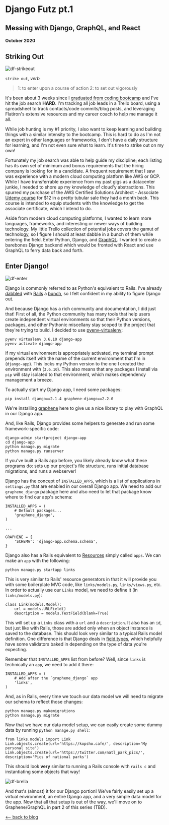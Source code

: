 # Django Futz pt.1
## Messing with Django, GraphQL, and React
#### October 2020

## Striking Out
![df-strikeout](../../images/django-futz/df-rain.gif)

`strike out`, *verb*
> 1: to enter upon a course of action
> 2: to set out vigorously

It's been about 3 weeks since I [graduated from coding bootcamp](./flatiron/trials-and-tribulations.html) and I've hit the job search **HARD**. I'm tracking all job leads in a Trello board, using a spreadsheet to track contacts/code commits/blog posts, and leveraging Flatiron's extensive resources and my career coach to help me manage it all.

While job hunting is my #1 priority, I also want to keep learning and building things with a similar intensity to the bootcamp. This is hard to do as I'm not an expert in other languages or frameworks, I don't have a daily structure for learning, and I'm not even sure what to learn. It's time to strike out on my own!

Fortunately my job search was able to help guide my discipline; each listing has its own set of minimum and bonus requirements that the hiring company is looking for in a candidate. A frequent requirement that I saw was experience with a modern cloud computing platform like AWS or GCP. While I have transferrable experience from my past gigs as a datacenter junkie, I needed to shore up my knowledge of cloud'y abstractions. This spurred my purchase of the AWS Certified Solutions Architect - Associate [Udemy course](https://www.udemy.com/course/aws-certified-solutions-architect-associate/) for $12 in a pretty tubular sale they had a month back. This course is intended to equip students with the knowledge to get the associate certificate, which I intend to do.

Aside from modern cloud computing platforms, I wanted to learn more languages, frameworks, and interesting or newer ways of building technology. My little Trello collection of potential jobs covers the gamut of technology, so I figure I should at least dabble in a bunch of them while entering the field. Enter Python, Django, and [GraphQL](https://graphql.org/). I wanted to create a barebones Django backend which would be fronted with React and use GraphQL to ferry data back and forth.

## Enter Django!
![df-enter](../../images/django-futz/df-enter.gif)

Django is commonly referred to as Python's equivalent to Rails. I've already [dabbled](./flatiron/rails-the-great-humbler.html) with [Rails](./flatiron/slaying-trout-with-json.html) a [bunch](./flatiron/react-conventions-and-stewardship.html), so I felt confident in my ability to figure Django out.

And because Django has a rich community and documentation, I did just that! First of all, the Python community has many tools that help users create independent virtual environments so that their Python versions, packages, and other Pythonic miscellany stay scoped to the project that they're trying to build. I decided to use [pyenv-virtualenv](https://github.com/pyenv/pyenv-virtualenv):
```
pyenv virtualenv 3.6.10 django-app
pyenv activate django-app
```
If my virtual environment is appropriately activated, my terminal prompt prepends itself with the name of the current environment that I'm in (`django-app`). This locks my Python version to the one I created the environment with (`3.6.10`). This also means that any packages I install via `pip` will stay isolated to that environment, which makes dependency management a breeze.

To actually start my Django app, I need some packages:
```
pip install django==2.1.4 graphene-django==2.2.0
```
We're installing [graphene](https://graphene-python.org/) here to give us a nice library to play with GraphQL in our Django app.

And, like Rails, Django provides some helpers to generate and run some framework-specific code:
```
django-admin startproject django-app
cd django-app
python manage.py migrate
python manage.py runserver
```
If you've built a Rails app before, you likely already know what these programs do: sets up our project's file structure, runs initial database migrations, and runs a webserver!

Django has the concept of `INSTALLED_APPS`, which is a list of applications in `settings.py` that are enabled in our overall Django app. We need to add our `graphene_django` package here and also need to let that package know where to find our app's schema:
```
INSTALLED_APPS = (
    # Default packages...
    'graphene_django',
)

...

GRAPHENE = {
    'SCHEMA': 'django-app.schema.schema',
}
```

Django also has a Rails equivalent to [Resources](https://apidock.com/rails/ActionController/Resources/resources) simply called `apps`. We can make an `app` with the following:
```
python manage.py startapp links
```

This is very similar to Rails' resource generators in that it will provide you with some boilerplate MVC code, like `links/models.py`, `links/views.py`, etc. In order to actually use our `Links` model, we need to define it (in `links/models.py`):
```
class Link(models.Model):
    url = models.URLField()
    description = models.TextField(blank=True)
```
This will set up a `Links` class with a `url` and a `description`. It also has an `id`, but just like with Rails, those are added only when an object instance is saved to the database. This should look very similar to a typical Rails model definition. One difference is that Django deals in [field types](https://docs.djangoproject.com/en/3.1/ref/models/fields/), which helpfully have some validators baked in depending on the type of data you're expecting.

Remember that `INSTALLED_APPS` list from before? Well, since `links` is technically an `app`, we need to add it there:
```
INSTALLED_APPS = (
    # Add after the `graphene_django` app
    'links',
)
```

And, as in Rails, every time we touch our data model we will need to migrate our schema to reflect those changes:
```
python manage.py makemigrations
python manage.py migrate
```

Now that we have our data model setup, we can easily create some dummy data by running `python manage.py shell`:
```
from links.models import Link
Link.objects.create(url='https://kopsho.cafe/', description='My personal site')
Link.objects.create(url='https://twitter.com/natl_park_pics/', description='Pics of national parks')
```
This should look **very** similar to running a Rails console with `rails c` and instantiating some objects that way!

![df-brella](../../images/django-futz/df-brella.gif)

And that's (almost) it for our Django portion! We've fairly easily set up a virtual environment, an entire Django app, and a very simple data model for the app. Now that all that setup is out of the way, we'll move on to Graphene/GraphQL in part 2 of this series (TBD).

[⟵   back to blog](./blog-home.html)
